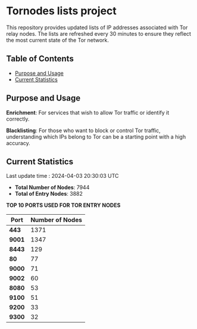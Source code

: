 # Tornodes lists project

This repository provides updated lists of IP addresses associated with Tor relay nodes. The lists are refreshed every 30 minutes to ensure they reflect the most current state of the Tor network.

## Table of Contents

- [Purpose and Usage](#purpose-and-usage)
- [Current Statistics](#current-statistics)


## Purpose and Usage

**Enrichment**: For services that wish to allow Tor traffic or identify it correctly.

**Blacklisting**: For those who want to block or control Tor traffic, understanding which IPs belong to Tor can be a starting point with a high accuracy.

## Current Statistics

Last update time : 2024-04-03 20:30:03 UTC

- **Total Number of Nodes**: 7944
- **Total of Entry Nodes**: 3882

**TOP 10 PORTS USED FOR TOR ENTRY NODES**

| **Port** | **Number of Nodes** |
|------|-----------------|
| **443**   | 1371  |
| **9001**   | 1347  |
| **8443**   | 129  |
| **80**   | 77  |
| **9000**   | 71  |
| **9002**   | 60  |
| **8080**   | 53  |
| **9100**   | 51  |
| **9200**   | 33  |
| **9300**   | 32  |

